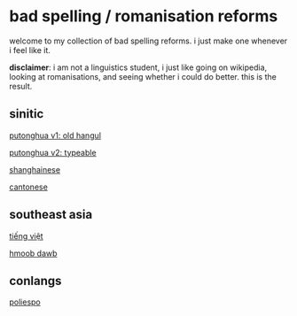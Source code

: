 # bad spelling / romanisation reforms

welcome to my collection of bad spelling reforms.
i just make one whenever i feel like it.

**disclaimer**: i am not a linguistics student, i just like going on wikipedia,
looking at romanisations, and seeing whether i could do better.
this is the result.

## sinitic

[putonghua v1: old hangul](src/sinitic/putonghua1.md)

[putonghua v2: typeable](src/sinitic/putonghua2.md)

[shanghainese](src/sinitic/shanghainese.md)

[cantonese](src/sinitic/cantonese.md)

## southeast asia

[tiếng việt](src/sea/tiengviet.md)

[hmoob dawb](src/sea/hmoobdawb.md)

## conlangs

[poliespo](src/conlangs/poliespo.md)
